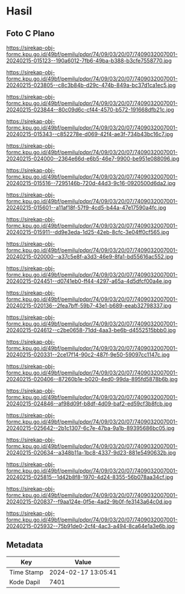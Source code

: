 # Hasil

## Foto C Plano

https://sirekap-obj-formc.kpu.go.id/49bf/pemilu/pdpr/74/09/03/20/07/7409032007001-20240215-015123--190a6012-7fb6-49ba-b388-b3cfe7558770.jpg

https://sirekap-obj-formc.kpu.go.id/49bf/pemilu/pdpr/74/09/03/20/07/7409032007001-20240215-023805--c8c3b84b-d29c-474b-849a-bc37d1ca1ec5.jpg

https://sirekap-obj-formc.kpu.go.id/49bf/pemilu/pdpr/74/09/03/20/07/7409032007001-20240215-023844--80c09d6c-cf44-4570-b572-191668dfb21c.jpg

https://sirekap-obj-formc.kpu.go.id/49bf/pemilu/pdpr/74/09/03/20/07/7409032007001-20240215-015343--c852278e-d069-42f4-ae3f-734b43bc16c7.jpg

https://sirekap-obj-formc.kpu.go.id/49bf/pemilu/pdpr/74/09/03/20/07/7409032007001-20240215-024000--2364e66d-e6b5-46e7-9900-be951e088096.jpg

https://sirekap-obj-formc.kpu.go.id/49bf/pemilu/pdpr/74/09/03/20/07/7409032007001-20240215-015516--7295146b-720d-44d3-9c16-0920500d6da2.jpg

https://sirekap-obj-formc.kpu.go.id/49bf/pemilu/pdpr/74/09/03/20/07/7409032007001-20240215-015601--a11af18f-57f9-4cd5-b44a-47e17590a4fc.jpg

https://sirekap-obj-formc.kpu.go.id/49bf/pemilu/pdpr/74/09/03/20/07/7409032007001-20240215-015911--dd9e3eda-1d25-42eb-8cfc-3e04ff0cf565.jpg

https://sirekap-obj-formc.kpu.go.id/49bf/pemilu/pdpr/74/09/03/20/07/7409032007001-20240215-020000--a37c5e8f-a3d3-46e9-8fa1-bd55616ac552.jpg

https://sirekap-obj-formc.kpu.go.id/49bf/pemilu/pdpr/74/09/03/20/07/7409032007001-20240215-024451--d0741eb0-ff44-4297-a65a-4d5dfcf00a4e.jpg

https://sirekap-obj-formc.kpu.go.id/49bf/pemilu/pdpr/74/09/03/20/07/7409032007001-20240215-020136--2fea7bff-59b7-43e1-b689-eeab32798337.jpg

https://sirekap-obj-formc.kpu.go.id/49bf/pemilu/pdpr/74/09/03/20/07/7409032007001-20240215-024612--c2be0658-71dd-4aa3-be6b-d4552515bbb0.jpg

https://sirekap-obj-formc.kpu.go.id/49bf/pemilu/pdpr/74/09/03/20/07/7409032007001-20240215-020331--2ce17f14-90c2-487f-9e50-59097cc1147c.jpg

https://sirekap-obj-formc.kpu.go.id/49bf/pemilu/pdpr/74/09/03/20/07/7409032007001-20240215-020406--87260b1e-b020-4ed0-99da-895fd5878b6b.jpg

https://sirekap-obj-formc.kpu.go.id/49bf/pemilu/pdpr/74/09/03/20/07/7409032007001-20240215-024846--af98d09f-b8df-4d09-baf2-ed59cf3b8fcb.jpg

https://sirekap-obj-formc.kpu.go.id/49bf/pemilu/pdpr/74/09/03/20/07/7409032007001-20240215-025642--2b1c1307-6c7e-47ba-9a1b-89395686bc05.jpg

https://sirekap-obj-formc.kpu.go.id/49bf/pemilu/pdpr/74/09/03/20/07/7409032007001-20240215-020634--a348b11a-1bc8-4337-9d23-881e5490632b.jpg

https://sirekap-obj-formc.kpu.go.id/49bf/pemilu/pdpr/74/09/03/20/07/7409032007001-20240215-025815--1d42b8f8-1970-4d24-8355-56b078aa34cf.jpg

https://sirekap-obj-formc.kpu.go.id/49bf/pemilu/pdpr/74/09/03/20/07/7409032007001-20240215-020837--f9aa124e-0f5e-4ad2-9b0f-fe3143a64c0d.jpg

https://sirekap-obj-formc.kpu.go.id/49bf/pemilu/pdpr/74/09/03/20/07/7409032007001-20240215-025932--75b91de0-2cf4-4ac3-a494-8ca64e1a3e6b.jpg


## Metadata

| Key        | Value               |
| ---------- | ------------------- |
| Time Stamp | 2024-02-17 13:05:41 |
| Kode Dapil | 7401                |



